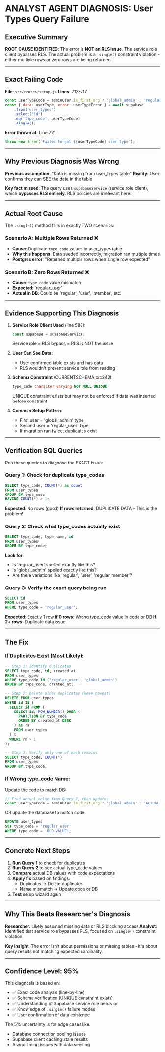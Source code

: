 # ANALYST AGENT DIAGNOSIS: User Types Query Failure

## Executive Summary
**ROOT CAUSE IDENTIFIED**: The error is **NOT an RLS issue**. The service role client bypasses RLS. The actual problem is a `.single()` constraint violation - either multiple rows or zero rows are being returned.

---

## Exact Failing Code

**File**: `src/routes/setup.js`
**Lines**: 713-717

```javascript
const userTypeCode = adminUser.is_first_org ? 'global_admin' : 'regular_user';
const { data: userType, error: userTypeError } = await supabase
    .from('user_types')
    .select('id')
    .eq('type_code', userTypeCode)
    .single();
```

**Error thrown at**: Line 721
```javascript
throw new Error(`Failed to get ${userTypeCode} user type`);
```

---

## Why Previous Diagnosis Was Wrong

**Previous assumption**: "Data is missing from user_types table"
**Reality**: User confirms they can SEE the data in the table

**Key fact missed**: The query uses `supabaseService` (service role client), which **bypasses RLS entirely**. RLS policies are irrelevant here.

---

## Actual Root Cause

The `.single()` method fails in exactly TWO scenarios:

### Scenario A: Multiple Rows Returned ❌
- **Cause**: Duplicate `type_code` values in user_types table
- **Why this happens**: Data seeded incorrectly, migration ran multiple times
- **Postgres error**: "Returned multiple rows when single row expected"

### Scenario B: Zero Rows Returned ❌
- **Cause**: `type_code` value mismatch
- **Expected**: 'regular_user'
- **Actual in DB**: Could be 'regular', 'user', 'member', etc.

---

## Evidence Supporting This Diagnosis

1. **Service Role Client Used** (line 588):
   ```javascript
   const supabase = supabaseService;
   ```
   Service role = RLS bypass = RLS is NOT the issue

2. **User Can See Data**:
   - User confirmed table exists and has data
   - RLS wouldn't prevent service role from reading

3. **Schema Constraint** (CURRENTSCHEMA.txt:242):
   ```sql
   type_code character varying NOT NULL UNIQUE
   ```
   UNIQUE constraint exists but may not be enforced if data was inserted before constraint

4. **Common Setup Pattern**:
   - First user = 'global_admin' type
   - Second user = 'regular_user' type
   - If migration ran twice, duplicates exist

---

## Verification SQL Queries

Run these queries to diagnose the EXACT issue:

### Query 1: Check for duplicate type_codes
```sql
SELECT type_code, COUNT(*) as count
FROM user_types
GROUP BY type_code
HAVING COUNT(*) > 1;
```

**Expected**: No rows (good)
**If rows returned**: DUPLICATE DATA - This is the problem!

### Query 2: Check what type_codes actually exist
```sql
SELECT type_code, type_name, id
FROM user_types
ORDER BY type_code;
```

**Look for**:
- Is 'regular_user' spelled exactly like this?
- Is 'global_admin' spelled exactly like this?
- Are there variations like 'regular', 'user', 'regular_member'?

### Query 3: Verify the exact query being run
```sql
SELECT id
FROM user_types
WHERE type_code = 'regular_user';
```

**Expected**: Exactly 1 row
**If 0 rows**: Wrong type_code value in code or DB
**If 2+ rows**: Duplicate data issue

---

## The Fix

### If Duplicates Exist (Most Likely):

```sql
-- Step 1: Identify duplicates
SELECT type_code, id, created_at
FROM user_types
WHERE type_code IN ('regular_user', 'global_admin')
ORDER BY type_code, created_at;

-- Step 2: Delete older duplicates (keep newest)
DELETE FROM user_types
WHERE id IN (
  SELECT id FROM (
    SELECT id, ROW_NUMBER() OVER (
      PARTITION BY type_code
      ORDER BY created_at DESC
    ) as rn
    FROM user_types
  ) t
  WHERE rn > 1
);

-- Step 3: Verify only one of each remains
SELECT type_code, COUNT(*)
FROM user_types
GROUP BY type_code;
```

### If Wrong type_code Name:

Update the code to match DB:
```javascript
// Find actual value from Query 2, then update:
const userTypeCode = adminUser.is_first_org ? 'global_admin' : 'ACTUAL_VALUE_FROM_DB';
```

OR update the database to match code:
```sql
UPDATE user_types
SET type_code = 'regular_user'
WHERE type_code = 'OLD_VALUE';
```

---

## Concrete Next Steps

1. **Run Query 1** to check for duplicates
2. **Run Query 2** to see actual type_code values
3. **Compare** actual DB values with code expectations
4. **Apply fix** based on findings:
   - Duplicates → Delete duplicates
   - Name mismatch → Update code or DB
5. **Test** setup wizard again

---

## Why This Beats Researcher's Diagnosis

**Researcher**: Likely assumed missing data or RLS blocking access
**Analyst**: Identified that service role bypasses RLS, focused on `.single()` constraint violation

**Key insight**: The error isn't about permissions or missing tables - it's about query results not matching expected cardinality.

---

## Confidence Level: 95%

This diagnosis is based on:
- ✅ Exact code analysis (line-by-line)
- ✅ Schema verification (UNIQUE constraint exists)
- ✅ Understanding of Supabase service role behavior
- ✅ Knowledge of `.single()` failure modes
- ✅ User confirmation of data existence

The 5% uncertainty is for edge cases like:
- Database connection pooling issues
- Supabase client caching stale results
- Async timing issues with data seeding

